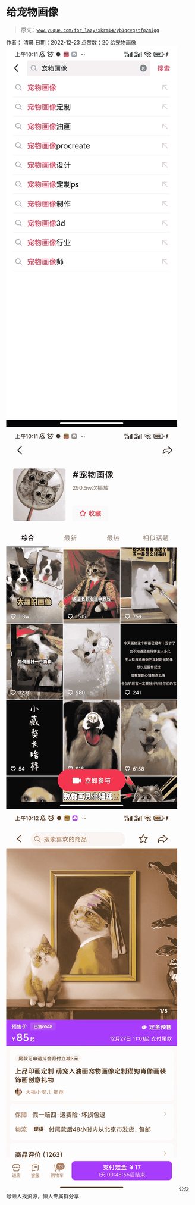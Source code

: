 # 给宠物画像

> 原文：[`www.yuque.com/for_lazy/xkrm14/yb1qcvqstfq2migg`](https://www.yuque.com/for_lazy/xkrm14/yb1qcvqstfq2migg)

<ne-p id="u76363b11" data-lake-id="u76363b11"><ne-text id="uf71b12f7">作者： 清晨</ne-text></ne-p> <ne-p id="ub42a2855" data-lake-id="ub42a2855"><ne-text id="uf3fea793">日期：2022-12-23</ne-text></ne-p> <ne-p id="uaa7cf399" data-lake-id="uaa7cf399"><ne-text id="uba56d1af">点赞数：</ne-text><ne-text id="u5a8fa1de" ne-bold="true">20</ne-text></ne-p> <ne-hole id="u23be66ad" data-lake-id="u23be66ad"><ne-card data-card-name="hr" data-card-type="block" id="qy4fc" data-event-boundary="card"><ne-p id="u3a2fd470" data-lake-id="u3a2fd470"><ne-text id="ub5c6ddc8">给宠物画像</ne-text></ne-p> <ne-p id="u26483243" data-lake-id="u26483243"><ne-card data-card-name="image" data-card-type="inline" id="saSuh" data-event-boundary="card">![](img/d589adc887381c5c0f4d8ac85a1a37c5.png)</ne-card></ne-p> <ne-p id="ub2aa1de9" data-lake-id="ub2aa1de9"><ne-card data-card-name="image" data-card-type="inline" id="lIjlA" data-event-boundary="card">![](img/1e4437ed049789df5a40f7bd0f84e577.png)</ne-card></ne-p> <ne-p id="u51fb8c84" data-lake-id="u51fb8c84"><ne-card data-card-name="image" data-card-type="inline" id="HrUPj" data-event-boundary="card">![](img/b6b5dbd774ad605c290af0542219dd29.png)</ne-card></ne-p> <ne-hole id="ud7ffe5f0" data-lake-id="ud7ffe5f0"><ne-card data-card-name="hr" data-card-type="block" id="jfNME" data-event-boundary="card"><ne-p id="u5318cc8d" data-lake-id="u5318cc8d"><ne-text id="u134fede1">公众号懒人找资源，懒人专属群分享</ne-text></ne-p></ne-card></ne-hole></ne-card></ne-hole>